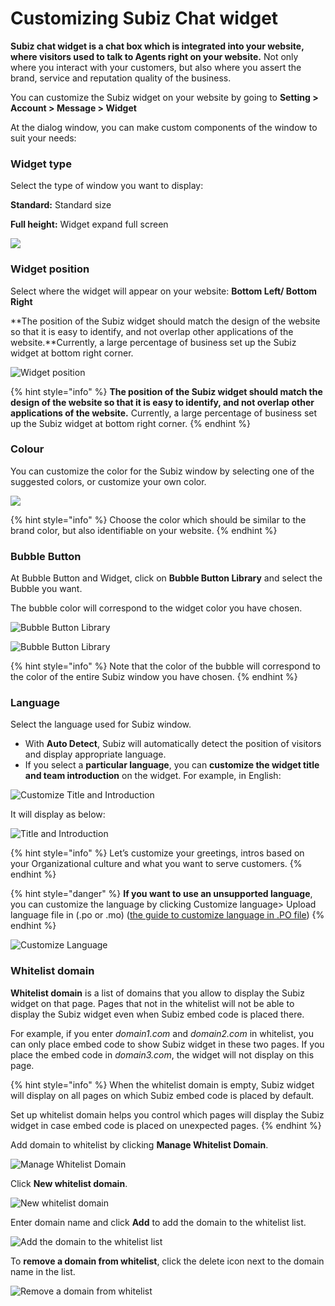 # Customizing Subiz Chat widget

**Subiz chat widget is a chat box which is integrated into your website, where visitors used to talk to Agents right on your website.** Not only where you interact with your customers, but also where you assert the brand, service and reputation quality of the business.

You can customize the Subiz widget on your website by going to **Setting &gt; Account &gt; Message &gt; Widget​**

At the dialog window, you can make custom components of the window to suit your needs:

### **Widget type**

Select the type of window you want to display:

**Standard:** Standard size

**Full height:** Widget expand full screen

![](https://docv4.subiz.com/wp-content/uploads/2018/03/widget-type-setting.png)

### **Widget position**

Select where the widget will appear on your website: **Bottom Left/ Bottom Right**

**The position of the Subiz widget should match the design of the website so that it is easy to identify, and not overlap other applications of the website.**Currently, a large percentage of business set up the Subiz widget at bottom right corner.

![Widget position](https://docv4.subiz.com/wp-content/uploads/2018/03/position-setting.png)

{% hint style="info" %}
**The position of the Subiz widget should match the design of the website so that it is easy to identify, and not overlap other applications of the website.** Currently, a large percentage of business set up the Subiz widget at bottom right corner.
{% endhint %}

### **Colour**

You can customize the color for the Subiz window by selecting one of the suggested colors, or customize your own color.

![](https://lh3.googleusercontent.com/H6rWCPgE8AR7Qdb4XTEvh0wOMFzU-ganjvCTfcW_asbyR753sH1MmQzwydcI3k0r2F5q_LwN37hNazOIG8asc1zrwPdj6wjIl0SglLWeCVkj0DYlCo_0yp9osX0VzwaIRDlgxd3K)

{% hint style="info" %}
Choose the color which should be similar to the brand color, but also identifiable on your website.​
{% endhint %}

### **Bubble Button**

At Bubble Button and Widget, click on **Bubble Button Library** and select the Bubble you want.

The bubble color will correspond to the widget color you have chosen.

![Bubble Button Library](https://lh5.googleusercontent.com/tMzKpyCd0Kn2GAYW7o9yQc5aAYL5BecIh8CE8jQouiw591tta3Xf5e4GO0yJ2Eqf0zCzmq6farzfrx7tK9vru45Fcpgs6xkriBXrvi0cwDZ17cbnEmB7UDXZA4vbE-XyYFwj237J)

![Bubble Button Library](https://docv4.subiz.com/wp-content/uploads/2018/03/Bubble-library.png)

{% hint style="info" %}
Note that the color of the bubble will correspond to the color of the entire Subiz window you have chosen.
{% endhint %}

### **Language**

Select the language used for Subiz window.

* With **Auto Detect**, Subiz will automatically detect the position of visitors and display appropriate language.
* If you select a **particular language**, you can **customize the widget title and team introduction** on the widget. For example, in English:

![Customize Title and Introduction](https://docv4.subiz.com/wp-content/uploads/2018/03/language-customize.png)

It will display as below:

![Title and Introduction](https://docv4.subiz.com/wp-content/uploads/2018/03/language-customize-2.png)

{% hint style="info" %}
Let’s customize your greetings, intros based on your Organizational culture  and what you want to serve customers.
{% endhint %}

{% hint style="danger" %}
**If you want to use an unsupported language**, you can customize the language by clicking Customize language&gt; Upload language file in \(.po or .mo\)​ \([the guide to customize language in .PO file](https://subiz.gitbook.io/subiz-document-english/~/edit/primary/getting-started-with-subiz/setting-up-interaction-environments/installing-subiz-on-websites/customizing-subiz-chat-widget#customize-language-with-p-o-file)\)
{% endhint %}

![Customize Language](https://docv4.subiz.com/wp-content/uploads/2018/03/language-customize-3.png)

### **Whitelist domain**

**Whitelist domain** is a list of domains that you allow to display the Subiz widget on that page. Pages that not in the whitelist will not be able to display the Subiz widget even when Subiz embed code is placed there.

For example, if you enter _domain1.com_ and _domain2.com_ in whitelist, you can only place embed code to show Subiz widget in these two pages. If you place the embed code in _domain3.com_, the widget will not display on this page.

{% hint style="info" %}
When the whitelist domain is empty, Subiz widget will display on all pages on which Subiz embed code is placed by default.

Set up whitelist domain helps you control which pages will display the Subiz widget in case embed code is placed on unexpected pages.
{% endhint %}

Add domain to whitelist by clicking **Manage Whitelist Domain**.

![Manage Whitelist Domain](https://docv4.subiz.com/wp-content/uploads/2018/03/manage-whitelist-domain.png)

Click **New whitelist domain**.

![New whitelist domain](https://docv4.subiz.com/wp-content/uploads/2018/03/Whitelist-domain.png)

Enter domain name and click **Add** to add the domain to the whitelist list.

![Add the domain to the whitelist list](https://lh5.googleusercontent.com/aL-zvjuZ29kXkTXgVwS2pv92EOeSZ2f70qjeuc0Z2gMd7fG1qg5h3HiN7iDnLFSJypmF8M-a1ftsbxZENynjRBpICKuwsR5mKxwomX_fIQURrq1X-zlqyq7w900d5ATcXX4ofP1h)

To **remove a domain from whitelist**, click the delete icon next to the domain name in the list.

![Remove a domain from whitelist](https://lh4.googleusercontent.com/Ntggbiwy49J60aQ5ZzYklKWcJ_txNOQZQvjaPnGIApPLmIJQ6hZzwstkLE3eBaIcVKXJSzO_wvLUX2TKRNlPEwS-q-JDi0y6umufBE3Fg4Xsij8kyLCmbjCVFpPV9Hv-vXGCvl0z)



